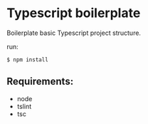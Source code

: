 # Typescript boilerplate
Boilerplate basic Typescript project structure.

run: 
```
$ npm install
```

## Requirements:	
- node
- tslint
- tsc
